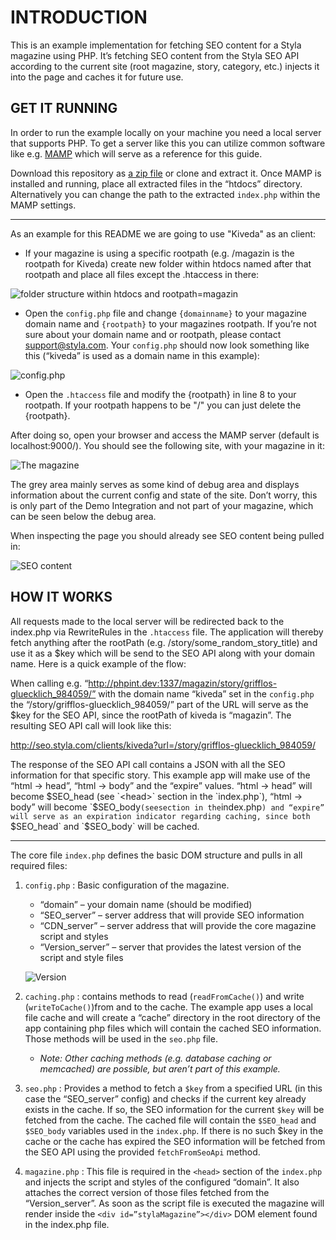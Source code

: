 
# INTRODUCTION

This is an example implementation for fetching SEO content for a Styla magazine using PHP. It’s fetching SEO content from the Styla SEO API according to the current site (root magazine, story, category, etc.) injects it into the page and caches it for future use.

## GET IT RUNNING

In order to run the example locally on your machine you need a local server that supports PHP. To get a server like this you can utilize common software like e.g. [MAMP](https://www.mamp.info/en/downloads/) which will serve as a reference for this guide.

Download this repository as [a zip file](https://github.com/styladev/php-sdk/archive/master.zip) or clone and extract it. Once MAMP is installed and running, place all extracted files in the “htdocs” directory. Alternatively you can change the path to the extracted `index.php` within the MAMP settings.

---

As an example for this README we are going to use "Kiveda" as an client:

* If your magazine is using a specific rootpath (e.g. /magazin is the rootpath for Kiveda) create new folder within htdocs named after that rootpath and place all files except the .htaccess in there:

![folder structure within htdocs and rootpath=magazin](http://i.imgur.com/4lgoOVe.png)

* Open the `config.php` file and change `{domainname}` to your magazine domain name and `{rootpath}` to your magazines rootpath. If you’re not sure about your domain name and or rootpath, please contact support@styla.com. Your `config.php` should now look something like this (“kiveda” is used as a domain name in this example):

![config.php](http://i.imgur.com/3sGagaa.png)

* Open the `.htaccess` file and modify the {rootpath} in line 8 to your rootpath. If your rootpath happens to be "/" you can just delete the {rootpath}.

After doing so, open your browser and access the MAMP server (default is localhost:9000/<yourrootpath>). You should see the following site, with your magazine in it:

![The magazine](http://i.imgur.com/uaxlWr0.png)

The grey area mainly serves as some kind of debug area and displays information about the current config and state of the site. Don’t worry, this is only part of the Demo Integration and not part of your magazine, which can be seen below the debug area.

When inspecting the page you should already see SEO content being pulled in:

![SEO content](http://i.imgur.com/b1EHWBu.png)

## HOW IT WORKS

All requests made to the local server will be redirected back to the index.php via RewriteRules in the `.htaccess` file. The application will thereby fetch anything after the rootPath (e.g. /story/some_random_story_title) and use it as a $key which will be send to the SEO API along with your domain name. Here is a quick example of the flow:

When calling e.g. “http://phpint.dev:1337/magazin/story/grifflos-gluecklich_984059/” with the domain name “kiveda” set in the `config.php` the “/story/grifflos-gluecklich_984059/” part of the URL will serve as the $key for the SEO API, since the rootPath of kiveda is “magazin”. The resulting SEO API call will look like this:

[http://seo.styla.com/clients/kiveda?url=/story/grifflos-gluecklich_984059/ ](http://seo.styla.com/clients/kiveda?url=/story/grifflos-gluecklich_984059/ )

The response of the SEO API call contains a JSON with all the SEO information for that specific story. This example app will make use of the “html -> head”, “html -> body” and the “expire” values. “html -> head” will become $SEO_head (see `<head>` section in the `index.php`), “html -> body” will become `$SEO_body` (see `<body>` section in the `index.php`) and “expire” will serve as an expiration indicator regarding caching, since both `$SEO_head` and `$SEO_body` will be cached.

---

The core file `index.php` defines the basic DOM structure and pulls in all required files:

1. `config.php` : Basic configuration of the magazine.
    - “domain” – your domain name (should be modified)
    - “SEO_server” – server address that will provide SEO information
    - “CDN_server” – server address that will provide the core magazine script and styles
    - “Version_server” – server that provides the latest version of the script and style files

    ![Version](http://i.imgur.com/ytKeQaJ.png)

2. `caching.php` : contains methods to read (`readFromCache()`) and write (`writeToCache()`)from and to the cache. The example app uses a local file cache and will create a “cache” directory in the root directory of the app containing php files which will contain the cached SEO information. Those methods will be used in the `seo.php` file.

    - _Note: Other caching methods (e.g. database caching or memcached) are possible, but aren’t part of this example._

3. `seo.php` : Provides a method to fetch a `$key` from a specified URL (in this case the “SEO_server” config) and checks if the current key already exists in the cache. If so, the SEO information for the current `$key` will be fetched from the cache. The cached file will contain the `$SEO_head` and `$SEO_body` variables used in the `index.php`. If there is no such $key in the cache or the cache has expired the SEO information will be fetched from the SEO API using the provided `fetchFromSeoApi` method.

4. `magazine.php` : This file is required in the `<head>` section of the `index.php` and injects the script and styles of the configured “domain”. It also attaches the correct version of those files fetched from the “Version_server”. As soon as the script file is executed the magazine will render inside the `<div id=”stylaMagazine”></div>` DOM element found in the index.php file.
